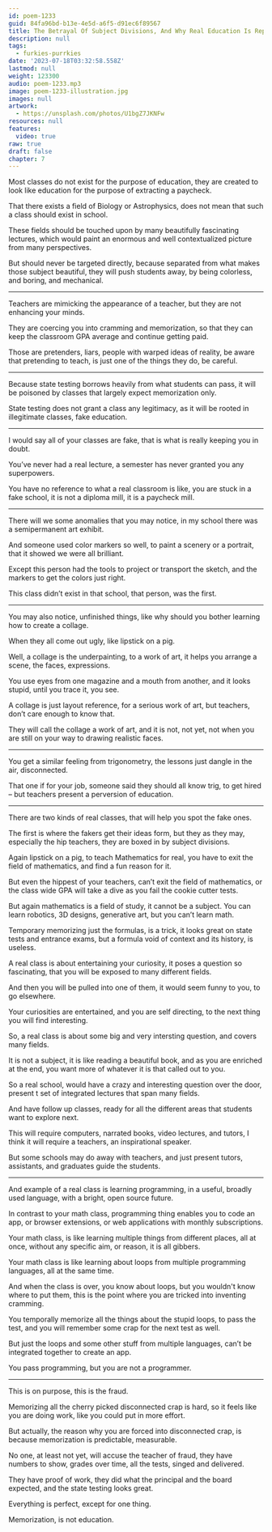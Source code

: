 ```yaml
---
id: poem-1233
guid: 84fa96bd-b13e-4e5d-a6f5-d91ec6f89567
title: The Betrayal Of Subject Divisions, And Why Real Education Is Replaced With Memorization
description: null
tags:
  - furkies-purrkies
date: '2023-07-18T03:32:58.558Z'
lastmod: null
weight: 123300
audio: poem-1233.mp3
image: poem-1233-illustration.jpg
images: null
artwork:
  - https://unsplash.com/photos/U1bgZ7JKNFw
resources: null
features:
  video: true
raw: true
draft: false
chapter: 7
---
```


Most classes do not exist for the purpose of education,
they are created to look like education for the purpose of extracting a paycheck.

That there exists a field of Biology or Astrophysics,
does not mean that such a class should exist in school.

These fields should be touched upon by many beautifully fascinating lectures,
which would paint an enormous and well contextualized picture from many perspectives.

But should never be targeted directly, because separated from what makes those subject beautiful,
they will push students away, by being colorless, and boring, and mechanical.

---

Teachers are mimicking the appearance of a teacher,
but they are not enhancing your minds.

They are coercing you into cramming and memorization,
so that they can keep the classroom GPA average and continue getting paid.

Those are pretenders, liars, people with warped ideas of reality,
be aware that pretending to teach, is just one of the things they do, be careful.

---

Because state testing borrows heavily from what students can pass,
it will be poisoned by classes that largely expect memorization only.

State testing does not grant a class any legitimacy,
as it will be rooted in illegitimate classes, fake education.

---

I would say all of your classes are fake,
that is what is really keeping you in doubt.

You’ve never had a real lecture,
a semester has never granted you any superpowers.

You have no reference to what a real classroom is like,
you are stuck in a fake school, it is not a diploma mill, it is a paycheck mill.

---

There will we some anomalies that you may notice,
in my school there was a semipermanent art exhibit.

And someone used color markers so well,
to paint a scenery or a portrait, that it showed we were all brilliant.

Except this person had the tools to project or transport the sketch,
and the markers to get the colors just right.

This class didn’t exist in that school,
that person, was the first.

---

You may also notice, unfinished things,
like why should you bother learning how to create a collage.

When they all come out ugly,
like lipstick on a pig.

Well, a collage is the underpainting, to a work of art,
it helps you arrange a scene, the faces, expressions.

You use eyes from one magazine and a mouth from another,
and it looks stupid, until you trace it, you see.

A collage is just layout reference, for a serious work of art,
but teachers, don’t care enough to know that.

They will call the collage a work of art,
and it is not, not yet, not when you are still on your way to drawing realistic faces.

---

You get a similar feeling from trigonometry,
the lessons just dangle in the air, disconnected.

That one if for your job, someone said they should all know trig,
to get hired – but teachers present a perversion of education.

---

There are two kinds of real classes,
that will help you spot the fake ones.

The first is where the fakers get their ideas form,
but they as they may, especially the hip teachers, they are boxed in by subject divisions.

Again lipstick on a pig, to teach Mathematics for real,
you have to exit the field of mathematics, and find a fun reason for it.

But even the hippest of your teachers, can’t exit the field of mathematics,
or the class wide GPA will take a dive as you fail the cookie cutter tests.

But again mathematics is a field of study, it cannot be a subject.
You can learn robotics, 3D designs, generative art, but you can’t learn math.

Temporary memorizing just the formulas, is a trick,
it looks great on state tests and entrance exams, but a formula void of context and its history, is useless.

A real class is about entertaining your curiosity,
it poses a question so fascinating, that you will be exposed to many different fields.

And then you will be pulled into one of them,
it would seem funny to you, to go elsewhere.

Your curiosities are entertained, and you are self directing,
to the next thing you will find interesting.

So, a real class is about some big and very intersting question,
and covers many fields.

It is not a subject, it is like reading a beautiful book,
and as you are enriched at the end, you want more of whatever it is that called out to you.

So a real school, would have a crazy and interesting question over the door,
present t set of integrated lectures that span many fields.

And have follow up classes,
ready for all the different areas that students want to explore next.

This will require computers, narrated books, video lectures, and tutors,
I think it will require a teachers, an inspirational speaker.

But some schools may do away with teachers,
and just present tutors, assistants, and graduates guide the students.

---

And example of a real class is learning programming,
in a useful, broadly used language, with a bright, open source future.

In contrast to your math class, programming thing enables you to code an app,
or browser extensions, or web applications with monthly subscriptions.

Your math class, is like learning multiple things from different places, all at once,
without any specific aim, or reason, it is all gibbers.

Your math class is like learning about loops from multiple programming languages,
all at the same time.

And when the class is over, you know about loops, but you wouldn't know where to put them,
this is the point where you are tricked into inventing cramming.

You temporally memorize all the things about the stupid loops,
to pass the test, and you will remember some crap for the next test as well.

But just the loops and some other stuff from multiple languages,
can’t be integrated together to create an app.

You pass programming,
but you are not a programmer.

---

This is on purpose,
this is the fraud.

Memorizing all the cherry picked disconnected crap is hard,
so it feels like you are doing work, like you could put in more effort.

But actually, the reason why you are forced into disconnected crap,
is because memorization is predictable, measurable.

No one, at least not yet, will accuse the teacher of fraud,
they have numbers to show, grades over time, all the tests, singed and delivered.

They have proof of work, they did what the principal and the board expected,
and the state testing looks great.

Everything is perfect,
except for one thing.

Memorization,
is not education.
